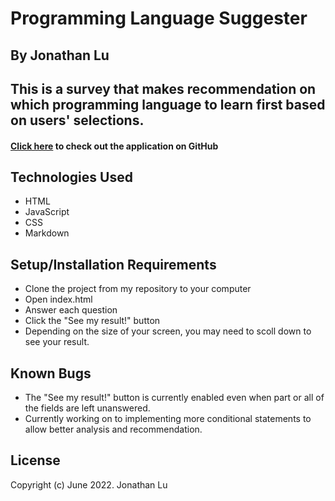 # Programming Language Suggester

## By Jonathan Lu

## This is a survey that makes recommendation on which programming language to learn first based on users' selections.

#### [Click here](https://github.com/jlucoding/programming-language-suggester.git) to check out the application on GitHub

## Technologies Used

* HTML
* JavaScript
* CSS
* Markdown

## Setup/Installation Requirements

* Clone the project from my repository to your computer
* Open index.html
* Answer each question
* Click the "See my result!" button
* Depending on the size of your screen, you may need to scoll down to see your result.

## Known Bugs

* The "See my result!" button is currently enabled even when part or all of the fields are left unanswered.
* Currently working on to implementing more conditional statements to allow better analysis and recommendation.

## License

Copyright (c) June 2022. Jonathan Lu